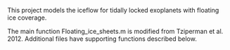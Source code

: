 This project models the iceflow for tidally locked exoplanets with floating ice coverage. 

The main function Floating_ice_sheets.m is modified from Tziperman et al. 2012. Additional files have supporting functions described below.
